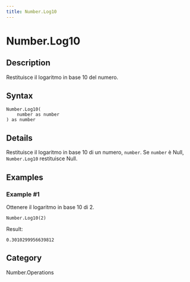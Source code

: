 ```yaml
---
title: Number.Log10
---
```


# Number.Log10


## Description

Restituisce il logaritmo in base 10 del numero.


## Syntax

```powerquery
Number.Log10(
    number as number
) as number
```


## Details

Restituisce il logaritmo in base 10 di un numero, <code>number</code>. Se <code>number</code> è Null, <code>Number.Log10</code> restituisce Null.


## Examples

### Example #1 
Ottenere il logaritmo in base 10 di 2.
```powerquery
Number.Log10(2)
```

Result: 
```powerquery
0.3010299956639812
```




## Category
Number.Operations

